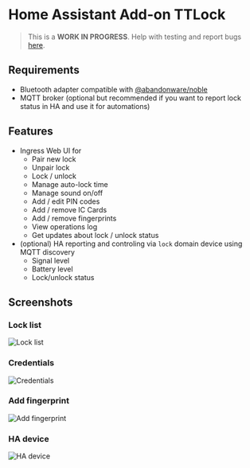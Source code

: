 # Home Assistant Add-on TTLock

> This is a **WORK IN PROGRESS**. Help with testing and report bugs [here](https://github.com/z-jack/ttlock-hass-addons/issues).

## Requirements
- Bluetooth adapter compatible with [@abandonware/noble](https://github.com/abandonware/noble)
- MQTT broker (optional but recommended if you want to report lock status in HA and use it for automations)

## Features
- Ingress Web UI for
  - Pair new lock
  - Unpair lock
  - Lock / unlock
  - Manage auto-lock time
  - Manage sound on/off
  - Add / edit PIN codes
  - Add / remove IC Cards
  - Add / remove fingerprints
  - View operations log
  - Get updates about lock / unlock status
- (optional) HA reporting and controling via `lock` domain device using MQTT discovery
  - Signal level
  - Battery level
  - Lock/unlock status

## Screenshots

### Lock list  
![Lock list](https://raw.githubusercontent.com/z-jack/ttlock-hass-addons/master/ttlock-hass-integration/img/frontend1.png)  

### Credentials  
![Credentials](https://raw.githubusercontent.com/z-jack/ttlock-hass-addons/master/ttlock-hass-integration/img/frontend2.png)  

### Add fingerprint  
![Add fingerprint](https://raw.githubusercontent.com/z-jack/ttlock-hass-addons/master/ttlock-hass-integration/img/frontend3.png)  

### HA device
![HA device](https://raw.githubusercontent.com/z-jack/ttlock-hass-addons/master/ttlock-hass-integration/img/ha1.png)  

